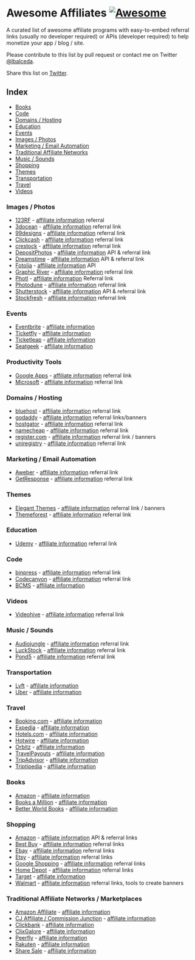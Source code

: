 # Awesome Affiliates [![Awesome](https://cdn.rawgit.com/sindresorhus/awesome/d7305f38d29fed78fa85652e3a63e154dd8e8829/media/badge.svg)](https://github.com/sindresorhus/awesome)

A curated list of awesome affiliate programs with easy-to-embed referral links (usually no developer required) or APIs (developer required) to help monetize your app / blog / site.

Please contribute to this list by pull request or contact me on Twitter [@lbalceda](https://twitter.com/lbalceda).

Share this list on [Twitter](https://twitter.com/intent/tweet?text=Check%20out%20this%20list%20of%20awesome%20affiliate%20programs%20https%3A%2F%2Fgithub.com%2Flbalceda%2Fawesome-affiliates).

## Index
- [Books](#books)
- [Code](#code)
- [Domains / Hosting](#domains--hosting)
- [Education](#education)
- [Events](#events)
- [Images / Photos](#images--photos)
- [Marketing / Email Automation](#marketing--email-automation)
- [Traditional Affiliate Networks](#traditional-affiliate-networks)
- [Music / Sounds](#music--sounds)
- [Shopping](#shopping)
- [Themes](#themes)
- [Transportation](#transportation)
- [Travel](#travel)
- [Videos](#videos)


<a name="images--photos"></a> 
### Images / Photos
- [123RF](http://www.123rf.com) - [affiliate information](http://www.123rf.com/affiliate.php) referral
- [3docean](http://www.3docean.net) - [affiliate information](http://3docean.net/?osr=tn&_ga=1.78761620.1023944740.1464038674) referral link
- [99designs](https://www.99designs.com) - [affiliate information](https://99designs.com/affiliates) referral link
- [Clickcash](http://www.clickcash.com) - [affiliate information](http://www.clickcash.com/) referral link
- [crestock](https://www.crestock.com) - [affiliate information](https://www.crestock.com/affiliate/) referral link
- [DepositPhotos](http://depositphotos.com) - [affiliate information](http://depositphotos.com/api-program.html)  API & referral link
- [Dreamstime](http://www.dreamstime.com) - [affiliate information](http://www.dreamstime.com/affiliate-referral-program) API & referral link
- [Fotolia](https://www.fotolia.com) - [affiliate information](https://www.fotolia.com/Services/API/Partner) API
- [Graphic River](http://graphicriver.net) - [affiliate information](http://graphicriver.net/affiliate_program) referral link
- [Photl](http://www.photl.com) - [affiliate information](http://www.photl.com/affiliate.html) Referral link
- [Photodune](http://photodune.net) - [affiliate information](http://photodune.net/affiliate_program) referral link
- [Shutterstock](https://developers.shutterstock.com) - [affiliate information](https://developers.shutterstock.com/) API & referral link
- [Stockfresh](http://stockfresh.com) - [affiliate information](http://stockfresh.com/info/affiliates) referral link

<a name="events"></a> 
### Events
- [Eventbrite](https://www.eventbrite.com) - [affiliate information](https://www.eventbrite.com/referral-program/)
- [Ticketfly](http://www.ticketfly.com) - [affiliate information](http://start.ticketfly.com/affiliate/)
- [Ticketleap](https://www.ticketleap.com) - [affiliate information](https://help.ticketleap.com/hc/en-us/articles/215250978-How-does-the-Ticketleap-referral-program-work-)
- [Seatgeek](https://www.seatgeek.com) - [affiliate information](https://seatgeek.com/tba/articles/seatgeek-partner-program-instructions-info/)

<a name="productivity-tools"></a> 
### Productivity Tools
- [Google Apps](https://apps.google.com) - [affiliate information](https://apps.google.com/landing/partners/referral/) referral link
- [Microsoft](http://www.microsoft.com) - [affiliate information](http://www.microsoftaffiliates.com/) referral link

<a name="domains--hosting"></a> 
### Domains / Hosting
- [bluehost](https://www.bluehost.com) - [affiliate information](https://www.bluehost.com/hosting/partner) referral link
- [godaddy](https://www.godaddy.com) - [affiliate information](https://www.godaddy.com/affiliates/affiliate-program.aspx) referral links/banners
- [hostgator](https://www.hostgator.com) - [affiliate information](https://www.hostgator.com/affiliates) referral link
- [namecheap](https://www.namecheap.com) - [affiliate information](https://www.namecheap.com/affiliates.aspx) referral link
- [register.com](https://www.register.com) - [affiliate information](https://www.register.com/affiliate.rcmx) referral link / banners
- [uniregistry](https://uniregistry.com) - [affiliate information](https://uniregistry.com/affiliates/about) referral link

<a name="marketing--email-automation"></a> 
### Marketing / Email Automation
- [Aweber](http://www.aweber.com) - [affiliate information](http://www.aweber.com/affiliates.htm) referral link
- [GetResponse](http://www.getresponse.com) - [affiliate information](http://www.getresponse.com/partners) referral link

<a name="themes"></a> 
### Themes
- [Elegant Themes](https://www.elegantthemes.com) - [affiliate information](https://www.elegantthemes.com/affiliates/) referral link / banners
- [Themeforest](http://themeforest.net) - [affiliate information](http://themeforest.net/affiliate_program) referral link

<a name="education"></a> 
### Education
- [Udemy](https://www.udemy.com) - [affiliate information](https://www.udemy.com/affiliate/) referral link

<a name="code"></a> 
### Code
- [binpress](http://www.binpress.com) - [affiliate information](http://www.binpress.com/content/affiliates) referral link
- [Codecanyon](http://codecanyon.net) - [affiliate information](http://codecanyon.net/affiliate_program) referral link
- [BCMS](https://thebcms.com) - [affiliate information](https://thebcms.com/affiliate)

<a name="videos"></a> 
### Videos
- [Videohive](http://videohive.net) - [affiliate information](http://videohive.net/affiliate_program) referral link

<a name="music--sounds"></a> 
### Music / Sounds
- [Audiojungle](http://audiojungle.net) - [affiliate information](http://audiojungle.net/affiliate_program) referral link
- [LuckStock](https://luckstock.com) - [affiliate information](https://luckstock.com/pages/affiliate-program.html) referral link
- [Pond5](https://www.pond5.com) - [affiliate information](https://www.pond5.com/referral) referral link

<a name="transportation"></a> 
### Transportation
- [Lyft](https://www.lyft.com) - [affiliate information](https://developer.lyft.com/docs/affiliate-program)
- [Uber](https://www.uber.com) - [affiliate information](https://developer.uber.com/docs/affiliate-program)

<a name="travel"></a> 
### Travel
- [Booking.com](http://www.booking.com) - [affiliate information](http://www.booking.com/affiliate-program/index.html)
- [Expedia](http://www.expediaaffiliate.com) - [affiliate information](http://developer.ean.com/)
- [Hotels.com](http://www.hotels.com) - [affiliate information](http://www.hotels.com/hotel-deals/travel-affiliate-program/)
- [Hotwire](https://www.hotwire.com) - [affiliate information](https://www.hotwire.com/en/content/affiliate-overview)
- [Orbitz](https://www.orbitz.com) - [affiliate information](https://www.orbitz.com/p/network-affiliate)
- [TravelPayouts](https://www.travelpayouts.com) - [affiliate information](https://www.travelpayouts.com/)
- [TripAdvisor](https://www.tripadvisor.com) - [affiliate information](https://www.tripadvisor.com/Affiliates)
- [Triptipedia](https://www.triptipedia.com) - [affiliate information](https://www.triptipedia.com/affiliate)

<a name="books"></a> 
### Books

- [Amazon](https://www.amazon.com) - [affiliate information](https://affiliate-program.amazon.com/)
- [Books a Million](http://www.booksamillion.com) - [affiliate information](http://www.booksamillion.com/affiliates/index.html)
- [Better World Books](http://www.betterworldbooks.com) - [affiliate information](http://www.betterworldbooks.com/go/affiliate)

<a name="shopping"></a> 
### Shopping

- [Amazon](https://www.amazon.com) - [affiliate information](https://affiliate-program.amazon.com/join/landing/tools.html) API & referral links
- [Best Buy](http://www.bestbuy.com) - [affiliate information](http://www.bestbuy.com/site/clp/best-buy-affiliate-program/pcmcat198500050002.c?id=pcmcat198500050002) referral links
- [Ebay](https://www.ebay.com) - [affiliate information](https://partnernetwork.ebay.com/en/home) referral links
- [Etsy](https://www.etsy.com) - [affiliate information](https://www.etsy.com/help/article/5369?ref=affiliates_landing) referral links
- [Google Shopping](https://www.google.com) - [affiliate information](https://www.google.com/appserve/fb/forms/googleshoppingaffiliates/) referral links
- [Home Depot](http://www.homedepot.com) - [affiliate information](http://www.homedepot.com/c/SF_MS_Affiliate_Program_FAQs) referral links
- [Target](http://www.target.com) - [affiliate information](http://affiliate.target.com/)
- [Walmart](https://www.walmart.com) - [affiliate information](https://affiliates.walmart.com/#!/) referral links, tools to create banners

<a name="traditional-affiliate-networks--marketplaces"></a> 
### Traditional Affiliate Networks / Marketplaces
- [Amazon Affiliate](https://affiliate-program.amazon.com/) - [affiliate information](https://affiliate-program.amazon.com/)
- [CJ Affiliate / Commission Junction](http://www.cj.com) - [affiliate information](http://www.cj.com/)
- [Clickbank](http://www.clickbank.com) - [affiliate information](http://www.clickbank.com/)
- [ClixGalore](http://www.clixgalore.com) - [affiliate information](http://www.clixgalore.com/)
- [Peerfly](https://www.peerfly.com) - [affiliate information](https://peerfly.com/advertisers.php)
- [Rakuten](http://www.rakuten.com) - [affiliate information](http://marketing.rakuten.com/affiliate-marketing)
- [Share Sale](http://www.shareasale.com) - [affiliate information](http://www.shareasale.com/)

